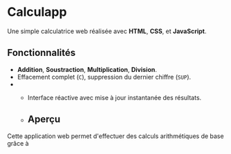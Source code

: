 # Calculapp

Une simple calculatrice web réalisée avec **HTML**, **CSS**, et **JavaScript**.

## Fonctionnalités

- **Addition**, **Soustraction**, **Multiplication**, **Division**.
- Effacement complet (`C`), suppression du dernier chiffre (`SUP`).
- - Interface réactive avec mise à jour instantanée des résultats.
 
  - ## Aperçu

Cette application web permet d'effectuer des calculs arithmétiques de base grâce à 
